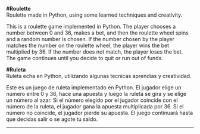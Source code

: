 <strong>#Roulette</strong><br>
Roulette made in Python, using some learned techniques and creativity.

This is a roulette game implemented in Python. The player chooses a number between 0 and 36, makes a bet, and then the roulette wheel spins and a random number is chosen. If the number chosen by the player matches the number on the roulette wheel, the player wins the bet multiplied by 36. If the number does not match, the player loses the bet. The game continues until you decide to quit or run out of funds.


<strong>#Ruleta</strong><br>
Ruleta echa en Python, utilizando algunas tecnicas aprendias y creatividad.

Este es un juego de ruleta implementado en Python. El jugador elige un número entre 0 y 36, hace una apuesta y luego la ruleta se gira y se elige un número al azar. Si el número elegido por el jugador coincide con el número de la ruleta, el jugador gana la apuesta multiplicada por 36. Si el número no coincide, el jugador pierde su apuesta. El juego continuará hasta que decidas salir o se agote tu saldo.

----------------------------------------------------------------------------------------------------------------------
